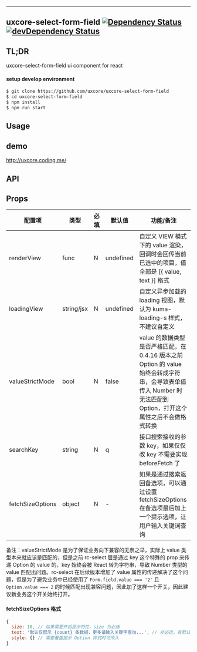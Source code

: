 ---

## uxcore-select-form-field [![Dependency Status](http://img.shields.io/david/uxcore/uxcore-select-form-field.svg?style=flat-square)](https://david-dm.org/uxcore/uxcore-select-form-field) [![devDependency Status](http://img.shields.io/david/dev/uxcore/uxcore-select-form-field.svg?style=flat-square)](https://david-dm.org/uxcore/uxcore-select-form-field#info=devDependencies) 

## TL;DR

uxcore-select-form-field ui component for react

#### setup develop environment

```sh
$ git clone https://github.com/uxcore/uxcore-select-form-field
$ cd uxcore-select-form-field
$ npm install
$ npm run start
```

## Usage

## demo
http://uxcore.coding.me/

## API

## Props

| 配置项 | 类型 | 必填 | 默认值 | 功能/备注 |
|---|---|---|---|---|
| renderView | func | N | undefined | 自定义 VIEW 模式下的 value 渲染，回调时会回传当前已选中的项目，值全部是 [{ value, text }] 格式 |
| loadingView | string/jsx | N | undefined | 自定义异步加载的 loading 视图，默认为 kuma-loading-s 样式，不建议自定义 |
| valueStrictMode | bool | N | false | value 的数据类型是否严格匹配，在 0.4.16 版本之前 Option 的 value 始终会转成字符串，会导致表单值传入 Number 时无法匹配到 Option，打开这个属性之后不会做格式转换 |
| searchKey | string | N | q | 接口搜索接收的参数 key，如果仅仅改 key 不需要实现 beforeFetch 了 |
| fetchSizeOptions | object | N | - | 如果是通过搜索返回备选项，可以通过设置 fetchSizeOptions 在备选项最后加上一个提示选项，让用户输入关键词查询 |

备注：valueStrictMode 是为了保证业务向下兼容的无奈之举，实际上 value 类型本来就应该是匹配的，但是之前 rc-select 层是通过 key 这个特殊的 prop 来传递 Option 的 value 的，key 始终会被 React 转为字符串，导致 Number 类型的 value 匹配出问题。rc-select 在后续版本增加了 value 属性的传递解决了这个问题，但是为了避免业务中已经使用了 `Form.field.value === '2'` 且 `Option.value === 2` 的时候匹配出现兼容问题，因此加了这样一个开关，因此建议新业务这个开关始终打开。

#### fetchSizeOptions 格式

```javascript
{
  size: 10, // 如果需要开启提示特性，size 为必选
  text: '默认仅展示 {count} 条数据，更多请输入关键字查询...', // 非必选，有默认文案
  style: {} // 需要覆盖提示 Option 样式时可传入
}
```